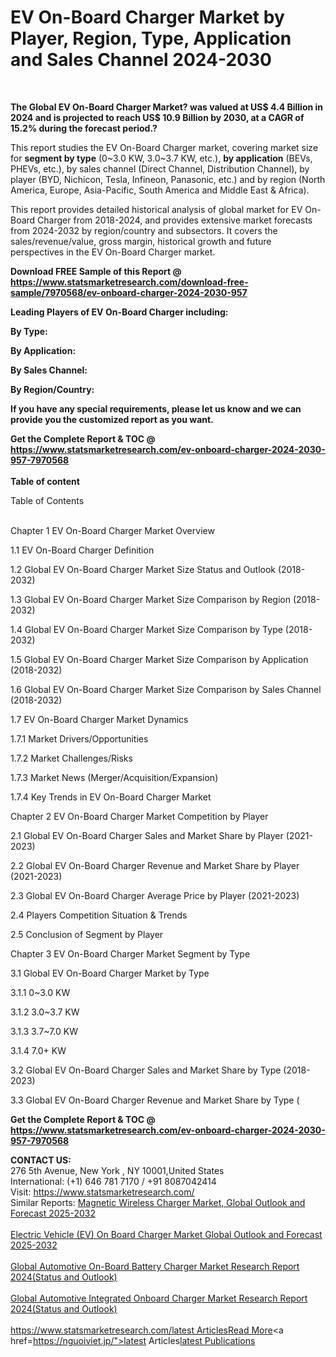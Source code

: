 <h1>EV On-Board Charger Market by Player, Region, Type, Application and Sales Channel 2024-2030</h1><br/><p><strong>The Global EV On-Board Charger Market? was valued at US$ 4.4 Billion in 2024 and is projected to reach US$ 10.9 Billion by 2030, at a <strong>CAGR</strong> of 15.2% during the forecast period.? </strong></p><p>This report studies the EV On-Board Charger market, covering market size for <strong>segment by type</strong> (0~3.0 KW, 3.0~3.7 KW, etc.), <strong>by application</strong> (BEVs, PHEVs, etc.), by sales channel (Direct Channel, Distribution Channel), by player (BYD, Nichicon, Tesla, Infineon, Panasonic, etc.) and by region (North America, Europe, Asia-Pacific, South America and Middle East & Africa).</p><p>This report provides detailed historical analysis of global market for EV On-Board Charger from 2018-2024, and provides extensive market forecasts from 2024-2032 by region/country and subsectors. It covers the sales/revenue/value, gross margin, historical growth and future perspectives in the EV On-Board Charger market.</p><p><strong>Download FREE Sample of this Report @ <a href="https://www.statsmarketresearch.com/download-free-sample/7970568/ev-onboard-charger-2024-2030-957">https://www.statsmarketresearch.com/download-free-sample/7970568/ev-onboard-charger-2024-2030-957</a></strong></p><p><strong>Leading Players of EV On-Board Charger including:</strong></p><p><strong>By Type:</strong></p><p><strong><strong>By Application</strong>:</strong></p><p><strong>By Sales Channel:</strong></p><p><strong>By Region/Country:</strong></p><p><strong>If you have any special requirements, please let us know and we can provide you the customized report as you want.</strong></p><div><b>Get the Complete Report & TOC @ <a href="https://www.statsmarketresearch.com/ev-onboard-charger-2024-2030-957-7970568">https://www.statsmarketresearch.com/ev-onboard-charger-2024-2030-957-7970568</a></b></div><br><b>Table of content</b><p>Table of Contents<br />
 
 <br />
 
 Chapter 1 EV On-Board Charger Market Overview<br />
 
  1.1 EV On-Board Charger Definition<br />
 
  1.2 Global EV On-Board Charger Market Size Status and Outlook (2018-2032)<br />
 
  1.3 Global EV On-Board Charger Market Size Comparison by Region (2018-2032)<br />
 
  1.4 Global EV On-Board Charger Market Size Comparison by Type (2018-2032)<br />
 
  1.5 Global EV On-Board Charger Market Size Comparison by Application (2018-2032)<br />
 
  1.6 Global EV On-Board Charger Market Size Comparison by Sales Channel (2018-2032)<br />
 
  1.7 EV On-Board Charger Market Dynamics<br />
 
  1.7.1 Market Drivers/Opportunities<br />
 
  1.7.2 Market Challenges/Risks<br />
 
  1.7.3 Market News (Merger/Acquisition/Expansion)<br />
 
  1.7.4 Key Trends in EV On-Board Charger Market<br />
 
 Chapter 2 EV On-Board Charger Market Competition by Player<br />
 
  2.1 Global EV On-Board Charger Sales and Market Share by Player (2021-2023)<br />
 
  2.2 Global EV On-Board Charger Revenue and Market Share by Player (2021-2023)<br />
 
  2.3 Global EV On-Board Charger Average Price by Player (2021-2023)<br />
 
  2.4 Players Competition Situation & Trends<br />
 
  2.5 Conclusion of Segment by Player<br />
 
 Chapter 3 EV On-Board Charger Market Segment by Type<br />
 
  3.1 Global EV On-Board Charger Market by Type<br />
 
  3.1.1 0~3.0 KW<br />
 
  3.1.2 3.0~3.7 KW<br />
 
  3.1.3 3.7~7.0 KW<br />
 
  3.1.4 7.0+ KW<br />
 
  3.2 Global EV On-Board Charger Sales and Market Share by Type (2018-2023)<br />
 
  3.3 Global EV On-Board Charger Revenue and Market Share by Type (<br><div><b>Get the Complete Report & TOC @ <a href="https://www.statsmarketresearch.com/ev-onboard-charger-2024-2030-957-7970568">https://www.statsmarketresearch.com/ev-onboard-charger-2024-2030-957-7970568</a></b></div></p> <b>CONTACT US:</b><br>276 5th Avenue, New York , NY 10001,United States<br>International: (+1) 646 781 7170 / +91 8087042414<br>Visit: <a href="https://www.statsmarketresearch.com/">https://www.statsmarketresearch.com/</a><br>Similar Reports: <a href="https://www.statsmarketresearch.com/ev-onboard-charger-2024-2030-957-7970568">Magnetic Wireless Charger Market, Global Outlook and Forecast 2025-2032</a><br/><br/><a href="https://www.statsmarketresearch.com/ev-onboard-charger-2024-2030-957-7970568">Electric Vehicle (EV) On Board Charger Market Global Outlook and Forecast 2025-2032</a><br/><br/><a href="https://www.statsmarketresearch.com/ev-onboard-charger-2024-2030-957-7970568">Global Automotive On-Board Battery Charger Market Research Report 2024(Status and Outlook)</a><br/><br/><a href="https://www.statsmarketresearch.com/ev-onboard-charger-2024-2030-957-7970568">Global Automotive Integrated Onboard Charger Market Research Report 2024(Status and Outlook)</a><br/><br/><a href="https://gyeongbokgung.com">https://www.statsmarketresearch.com/</a><a href="https://hallyeomaritime.com">latest Articles</a><a href="https://jingwansa.com">Read More</a><a href=https://nguoiviet.jp/">latest Articles</a><a href="https://www.intelmarketresearch.com/">latest Publications</a>